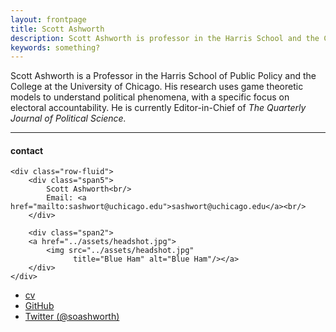 ```yaml
---
layout: frontpage
title: Scott Ashworth
description: Scott Ashworth is professor in the Harris School and the College at the University of Chicago.
keywords: something?
---
```


Scott Ashworth is a Professor in the Harris School of Public Policy and the College at the University of Chicago. His research uses game theoretic models to understand political phenomena, with a specific focus on electoral accountability. He is currently Editor-in-Chief of *The Quarterly Journal of Political Science.*

<!--
[curriculum vitae ![cv as pdf]({{ BASE_PATH }}/pages/icons16/pdf-icon.png)]({{ BASE_PATH }}/assets/cv.pdf)<br/> -->


---


<div class="container">
<h4><a name="contact"></a>contact</h4>

    <div class="row-fluid">
        <div class="span5">
            Scott Ashworth<br/>
            Email: <a href="mailto:sashwort@uchicago.edu">sashwort@uchicago.edu</a><br/>
        </div>

        <div class="span2">
        <a href="../assets/headshot.jpg">
            <img src="../assets/headshot.jpg"
                  title="Blue Ham" alt="Blue Ham"/></a>
        </div>
    </div>
</div>

<div class="navbar">
  <div class="navbar-inner">
      <ul class="nav">
          <li><a href="{{ BASE_PATH }}/assets/cv.pdf">cv</a></li>
          <li><a href="https://github.com/ScottAshworth">GitHub</a></li>
          <li><a href="https://twitter.com/soashworth">Twitter (@soashworth)</a></li>
      </ul>
  </div>
</div>
